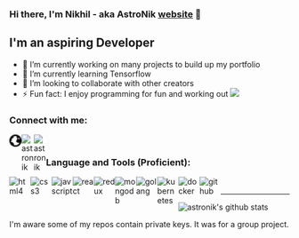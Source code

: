 ### Hi there, I'm Nikhil - aka AstroNik [website] 👋

## I'm an aspiring Developer
- 🔭 I’m currently working on many projects to build up my portfolio
- 🌱 I’m currently learning Tensorflow 
- 👯 I’m looking to collaborate with other creators
- ⚡ Fun fact: I enjoy programming for fun and working out <img width="22px" src="https://img.icons8.com/color/48/000000/triceps.png" />

### Connect with me:
[<img align="left" alt="nikhilkapadia.com" width="22px" src="https://raw.githubusercontent.com/iconic/open-iconic/master/svg/globe.svg" />][website]
[<img align="left" alt="astronik" width="22px" src="https://cdn.jsdelivr.net/npm/simple-icons@3.5.0/icons/twitter.svg" />][twitter] 
[<img align="left" alt="astronik" width="22px" src="https://cdn.jsdelivr.net/npm/simple-icons@3.5.0/icons/linkedin.svg" />][linkedin] 

<br />

### Language and Tools (Proficient):

<img align="left" alt="html4" width="38px" src="https://img.icons8.com/color/240/000000/html-5.png" />
<img align="left" alt="css3" width="38px" src="https://img.icons8.com/color/240/000000/css3.png" />
<img align="left" alt="javscript" width="38px" src="https://img.icons8.com/color/240/000000/javascript.png" />
<img align="left" alt="react" width="38px" src="https://img.icons8.com/color/240/000000/react-native.png"/>
<img align="left" alt="redux" width="38px" src="https://img.icons8.com/color/240/000000/redux.png"/>
<img align="left" alt="mongodb" width="38px" src="https://img.icons8.com/color/240/000000/mongodb.png" />
<img align="left" alt="golang" width="38px" src="https://img.icons8.com/color/240/000000/golang.png" />
<img align="left" alt="kubernetes" width="38px" src="https://img.icons8.com/color/240/000000/kubernetes.png" />
<img align="left" alt="docker" width="38px" src="https://img.icons8.com/color/240/000000/docker.png" />
<img align="left" alt="github" width="38px" src="https://img.icons8.com/material-outlined/240/000000/github.png" />

<br />

---

<img align="left" alt="astronik's github stats" src="https://github-readme-stats.vercel.app/api?username=astronik&show_icons=true&hide_border=true" />

<br />

I'm aware some of my repos contain private keys. It was for a group project.



[website]: https://nikhilkapadia.com
[twitter]: https://twitter.com/NikhilKapadia_
[linkedin]: https://www.linkedin.com/in/nikhilkapadia01/
